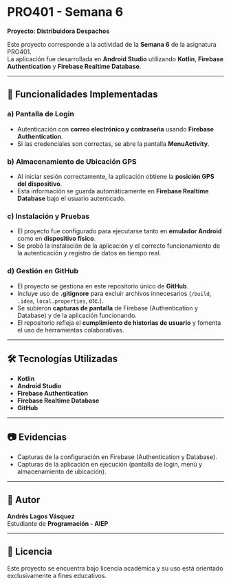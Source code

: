 # PRO401 - Semana 6  
**Proyecto: Distribuidora Despachos**  

Este proyecto corresponde a la actividad de la **Semana 6** de la asignatura PRO401.  
La aplicación fue desarrollada en **Android Studio** utilizando **Kotlin**, **Firebase Authentication** y **Firebase Realtime Database**.

---

## 📌 Funcionalidades Implementadas  

### a) Pantalla de Login
- Autenticación con **correo electrónico y contraseña** usando **Firebase Authentication**.  
- Si las credenciales son correctas, se abre la pantalla **MenuActivity**.  

### b) Almacenamiento de Ubicación GPS
- Al iniciar sesión correctamente, la aplicación obtiene la **posición GPS del dispositivo**.  
- Esta información se guarda automáticamente en **Firebase Realtime Database** bajo el usuario autenticado.  

### c) Instalación y Pruebas
- El proyecto fue configurado para ejecutarse tanto en **emulador Android** como en **dispositivo físico**.  
- Se probó la instalación de la aplicación y el correcto funcionamiento de la autenticación y registro de datos en tiempo real.  

### d) Gestión en GitHub
- El proyecto se gestiona en este repositorio único de **GitHub**.  
- Incluye uso de **.gitignore** para excluir archivos innecesarios (`/build`, `.idea`, `local.properties`, etc.).  
- Se subieron **capturas de pantalla** de Firebase (Authentication y Database) y de la aplicación funcionando.  
- El repositorio refleja el **cumplimiento de historias de usuario** y fomenta el uso de herramientas colaborativas.  

---

## 🛠️ Tecnologías Utilizadas
- **Kotlin**  
- **Android Studio**  
- **Firebase Authentication**  
- **Firebase Realtime Database**  
- **GitHub**  

---

## 📷 Evidencias
- Capturas de la configuración en Firebase (Authentication y Database).  
- Capturas de la aplicación en ejecución (pantalla de login, menú y almacenamiento de ubicación).  

---

## 👤 Autor
**Andrés Lagos Vásquez**  
Estudiante de **Programación - AIEP**  

---

## 📄 Licencia
Este proyecto se encuentra bajo licencia académica y su uso está orientado exclusivamente a fines educativos.